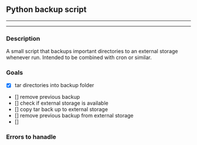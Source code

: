 ## Python backup script
<hr />
<hr />

### Description
A small script that backups important directories to an external storage whenever run. Intended to be combined with cron or similar.

### Goals
- [x] tar directories into backup folder
- [] remove previous backup
- [] check if external storage is available
- [] copy tar back up to external storage
- [] remove previous backup from external storage
- [] 

### Errors to hanadle